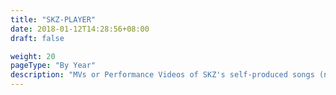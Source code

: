 ```yaml
---
title: "SKZ-PLAYER"
date: 2018-01-12T14:28:56+08:00
draft: false

weight: 20
pageType: "By Year"
description: "MVs or Performance Videos of SKZ's self-produced songs (not included in albums), choreography, and covers."
---
```

